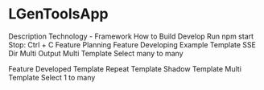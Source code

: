 # LGenToolsApp
Description
Technology - Framework
How to Build
    Develop Run
        npm start
            Stop: Ctrl + C
Feature Planning
Feature Developing
    Example Template
        SSE Dir
    Multi Output
    Multi Template
        Select many to many
    
Feature Developed
    Template
    Repeat Template
    Shadow Template
    Multi Template
        Select 1 to many

